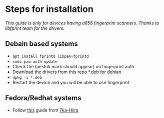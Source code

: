 # Steps for installation 

_This guide is only for devices having a658 fingerprint scanners. Thanks to libfprint team for the drivers._

## Debain based systems

- `apt install fprintd libpam-fprintd`
- `sudo pam-auth-update`
- Check the (aestrik mark should appear) on fingerprint auth
- Download the drivers from this repo *.deb for debian
- `dpkg -i *.deb`
- Restart the device and you will be able to use fingerprint

## Fedora/Redhat systems

- Follow [this](https://gist.github.com/7ka-Hiira/1785df8563ef9fd6138a585bc106d6c5) guide from [7ka-Hiira](https://github.com/7ka-Hiira/)
